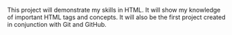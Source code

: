 This project will demonstrate my skills in HTML. It will show my knowledge of important HTML tags and concepts. It will also be the first project created in conjunction with Git and GitHub.
